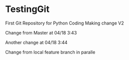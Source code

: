 
# TestingGit

First Git Repository for Python Coding
Making change V2


Change from Master at 04/18 3:43

Another change at 04/18 3:44

Change from local feature branch in paralle
